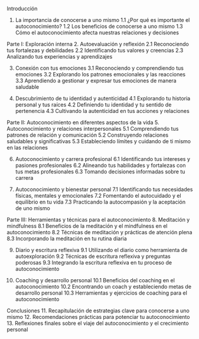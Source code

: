 Introducción
1. La importancia de conocerse a uno mismo
   1.1 ¿Por qué es importante el autoconocimiento?
   1.2 Los beneficios de conocerse a uno mismo
   1.3 Cómo el autoconocimiento afecta nuestras relaciones y decisiones

Parte I: Exploración interna
2. Autoevaluación y reflexión
   2.1 Reconociendo tus fortalezas y debilidades
   2.2 Identificando tus valores y creencias
   2.3 Analizando tus experiencias y aprendizajes

3. Conexión con tus emociones
   3.1 Reconociendo y comprendiendo tus emociones
   3.2 Explorando los patrones emocionales y las reacciones
   3.3 Aprendiendo a gestionar y expresar tus emociones de manera saludable

4. Descubrimiento de tu identidad y autenticidad
   4.1 Explorando tu historia personal y tus raíces
   4.2 Definiendo tu identidad y tu sentido de pertenencia
   4.3 Cultivando la autenticidad en tus acciones y relaciones

Parte II: Autoconocimiento en diferentes aspectos de la vida
5. Autoconocimiento y relaciones interpersonales
   5.1 Comprendiendo tus patrones de relación y comunicación
   5.2 Construyendo relaciones saludables y significativas
   5.3 Estableciendo límites y cuidando de ti mismo en las relaciones

6. Autoconocimiento y carrera profesional
   6.1 Identificando tus intereses y pasiones profesionales
   6.2 Alineando tus habilidades y fortalezas con tus metas profesionales
   6.3 Tomando decisiones informadas sobre tu carrera

7. Autoconocimiento y bienestar personal
   7.1 Identificando tus necesidades físicas, mentales y emocionales
   7.2 Fomentando el autocuidado y el equilibrio en tu vida
   7.3 Practicando la autocompasión y la aceptación de uno mismo

Parte III: Herramientas y técnicas para el autoconocimiento
8. Meditación y mindfulness
   8.1 Beneficios de la meditación y el mindfulness en el autoconocimiento
   8.2 Técnicas de meditación y prácticas de atención plena
   8.3 Incorporando la meditación en tu rutina diaria

9. Diario y escritura reflexiva
   9.1 Utilizando el diario como herramienta de autoexploración
   9.2 Técnicas de escritura reflexiva y preguntas poderosas
   9.3 Integrando la escritura reflexiva en tu proceso de autoconocimiento

10. Coaching y desarrollo personal
    10.1 Beneficios del coaching en el autoconocimiento
    10.2 Encontrando un coach y estableciendo metas de desarrollo personal
    10.3 Herramientas y ejercicios de coaching para el autoconocimiento

Conclusiones
11. Recapitulación de estrategias clave para conocerse a uno mismo
12. Recomendaciones prácticas para potenciar tu autoconocimiento
13. Reflexiones finales sobre el viaje del autoconocimiento y el crecimiento personal
